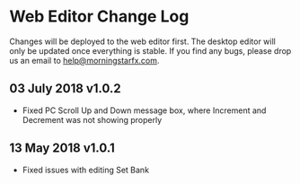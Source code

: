 # Web Editor Change Log
Changes will be deployed to the web editor first. The desktop editor will only be updated once everything is stable. If you find any bugs, please drop us an email to help@morningstarfx.com.

## 03 July 2018 v1.0.2
- Fixed PC Scroll Up and Down message box, where Increment and Decrement was not showing properly

## 13 May 2018 v1.0.1
- Fixed issues with editing Set Bank
